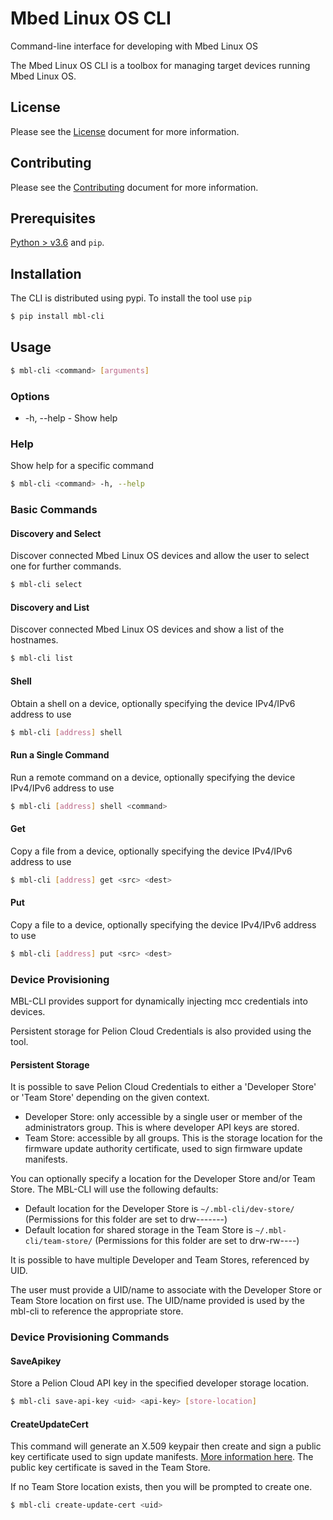 # Mbed Linux OS CLI
Command-line interface for developing with Mbed Linux OS


The Mbed Linux OS CLI is a toolbox for managing target devices running Mbed Linux OS.


## License

Please see the [License][mbl-license] document for more information.


## Contributing

Please see the [Contributing][mbl-contributing] document for more information.


## Prerequisites

[Python > v3.6](https://python.org) and `pip`. 


## Installation

The CLI is distributed using pypi. To install the tool use `pip`

```bash
$ pip install mbl-cli
```

## Usage

```bash
$ mbl-cli <command> [arguments]
```

### Options

- -h, --help - Show help

### Help

Show help for a specific command

```bash
$ mbl-cli <command> -h, --help
```

### Basic Commands

#### Discovery and Select

Discover connected Mbed Linux OS devices and allow the user to select one for further commands.

```bash
$ mbl-cli select
```

#### Discovery and List

Discover connected Mbed Linux OS devices and show a list of the hostnames.

```bash
$ mbl-cli list
```

#### Shell

Obtain a shell on a device, optionally specifying the device IPv4/IPv6 address to use

```bash
$ mbl-cli [address] shell 
```

#### Run a Single Command

Run a remote command on a device, optionally specifying the device IPv4/IPv6 address to use

```bash
$ mbl-cli [address] shell <command>
```

#### Get

Copy a file from a device, optionally specifying the device IPv4/IPv6 address to use

```bash
$ mbl-cli [address] get <src> <dest> 
```

#### Put

Copy a file to a device, optionally specifying the device IPv4/IPv6 address to use

```bash
$ mbl-cli [address] put <src> <dest>
```

### Device Provisioning

MBL-CLI provides support for dynamically injecting mcc credentials into devices.

Persistent storage for Pelion Cloud Credentials is also provided using the tool.

#### Persistent Storage

It is possible to save Pelion Cloud Credentials to either a 'Developer Store' or 'Team Store' depending on the given context.

* Developer Store: only accessible by a single user or member of the administrators group. This is where developer API keys are stored.
* Team Store: accessible by all groups. This is the storage location for the firmware update authority certificate, used to sign firmware update manifests.

You can optionally specify a location for the Developer Store and/or Team Store. The MBL-CLI will use the following defaults:
* Default location for the Developer Store is `~/.mbl-cli/dev-store/` (Permissions for this folder are set to drw-------)
* Default location for shared storage in the Team Store is `~/.mbl-cli/team-store/` (Permissions for this folder are set to drw-rw----)

It is possible to have multiple Developer and Team Stores, referenced by UID.

The user must provide a UID/name to associate with the Developer Store or Team Store location on first use.
The UID/name provided is used by the mbl-cli to reference the appropriate store.

### Device Provisioning Commands

#### SaveApikey

Store a Pelion Cloud API key in the specified developer storage location.

```bash
$ mbl-cli save-api-key <uid> <api-key> [store-location]
```

#### CreateUpdateCert

This command will generate an X.509 keypair then create and sign a public key certificate used to sign update manifests. [More information here](https://cloud.mbed.com/docs/v1.3/updating-firmware/update-auth-cert.html). The public key certificate is saved in the Team Store.

If no Team Store location exists, then you will be prompted to create one.

```bash
$ mbl-cli create-update-cert <uid>
```

[mbl-license]: LICENSE.md
[mbl-contributing]: CONTRIBUTING.md
